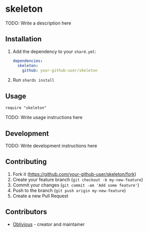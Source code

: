 # skeleton

TODO: Write a description here

## Installation

1. Add the dependency to your `shard.yml`:

   ```yaml
   dependencies:
     skeleton:
       github: your-github-user/skeleton
   ```

2. Run `shards install`

## Usage

```crystal
require "skeleton"
```

TODO: Write usage instructions here

## Development

TODO: Write development instructions here

## Contributing

1. Fork it (<https://github.com/your-github-user/skeleton/fork>)
2. Create your feature branch (`git checkout -b my-new-feature`)
3. Commit your changes (`git commit -am 'Add some feature'`)
4. Push to the branch (`git push origin my-new-feature`)
5. Create a new Pull Request

## Contributors

- [Oblivious](https://github.com/your-github-user) - creator and maintainer
